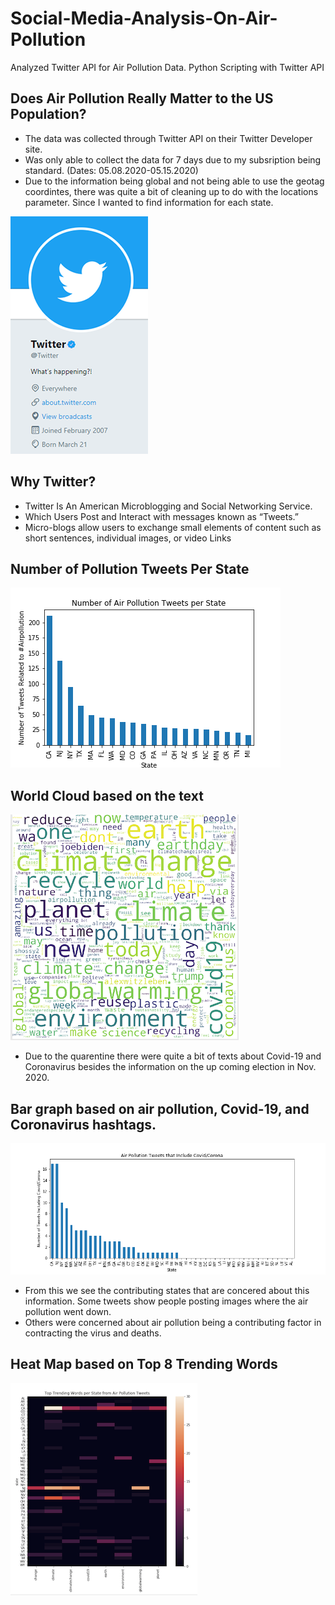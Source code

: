 # Social-Media-Analysis-On-Air-Pollution
Analyzed Twitter API for Air Pollution Data. Python Scripting with Twitter API


## Does Air Pollution Really Matter to the US Population?
* The data was collected through Twitter API on their Twitter Developer site. 
* Was only able to collect the data for 7 days due to my subsription being standard. (Dates: 05.08.2020-05.15.2020)
* Due to the information being global and not being able to use the geotag coordintes, 
  there was quite a bit of cleaning up to do with the locations parameter. Since I wanted
  to find information for each state. 

![Twitter](images/Twitter.png)
## Why Twitter?
* Twitter Is An American Microblogging and Social Networking Service.
* Which Users Post and Interact with messages known as “Tweets.”
* Micro-blogs allow users to exchange small elements of content such as short sentences, individual images, or video Links


## Number of Pollution Tweets Per State
![Tweets_State](images/Tweets_State.png)


## World Cloud based on the text
![Wordc_small.png](images/Wordc_small.png)


* Due to the quarentine there were quite a bit of texts about Covid-19 and Coronavirus besides the information on the up    coming election in Nov. 2020.

## Bar graph based on air pollution, Covid-19, and Coronavirus hashtags.  
![Covid_Corona](images/Covid_Corona.png)

* From this we see the contributing states that are concered about this information.  Some tweets show people posting images       where the air pollution went down.
* Others were concerned about air pollution being a contributing factor in contracting the virus and deaths.

## Heat Map based on Top 8 Trending Words 
![Heatm_small](images/Heatm_small.png)




